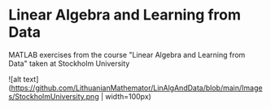 # Linear Algebra and Learning from Data
MATLAB exercises from the course "Linear Algebra and Learning from Data" taken at Stockholm University

![alt text](https://github.com/LithuanianMathemator/LinAlgAndData/blob/main/Images/StockholmUniversity.png | width=100px)
